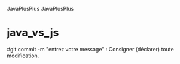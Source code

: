 JavaPlusPlus
JavaPlusPlus
# java_vs_js
#git commit -m "entrez votre message" : Consigner (déclarer) toute modification.
